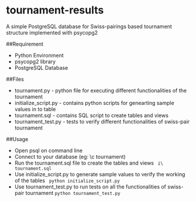 # tournament-results
A simple PostgreSQL database for Swiss-pairings  based tournament structure implemented with psycopg2

##Requirement
- Python Environment
- psycopg2 library
- PostgreSQL Database 

##Files
- tournament.py - python file for executing different functionalities of the tournament
- initialize_script.py - contains python scripts for genearting sample values in to table
- tournament.sql - contains SQL script to create tables and views
- tournament_test.py - tests to verify different functionalities of swiss-pair tournament

##Usage
- Open psql on command line
- Connect to your database (eg: \c tournament)
- Run the tournament.sql file to create the tables and views
``` i\ tournament.sql```
- Use initialize_script.py to generate sample values to verify the working of the tables
``` python initialize_script.py```
- Use tournament_test.py to run tests on all the functionalities of swiss-pair tournament
```python tournament_test.py```


